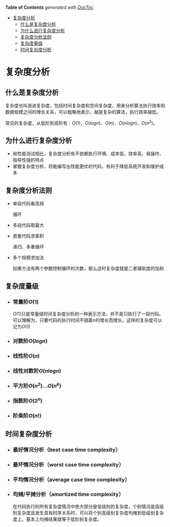 <!-- START doctoc generated TOC please keep comment here to allow auto update -->
<!-- DON'T EDIT THIS SECTION, INSTEAD RE-RUN doctoc TO UPDATE -->
**Table of Contents**  *generated with [DocToc](https://github.com/thlorenz/doctoc)*

- [复杂度分析](#%E5%A4%8D%E6%9D%82%E5%BA%A6%E5%88%86%E6%9E%90)
  - [什么是复杂度分析](#%E4%BB%80%E4%B9%88%E6%98%AF%E5%A4%8D%E6%9D%82%E5%BA%A6%E5%88%86%E6%9E%90)
  - [为什么进行复杂度分析](#%E4%B8%BA%E4%BB%80%E4%B9%88%E8%BF%9B%E8%A1%8C%E5%A4%8D%E6%9D%82%E5%BA%A6%E5%88%86%E6%9E%90)
  - [复杂度分析法则](#%E5%A4%8D%E6%9D%82%E5%BA%A6%E5%88%86%E6%9E%90%E6%B3%95%E5%88%99)
  - [复杂度量级](#%E5%A4%8D%E6%9D%82%E5%BA%A6%E9%87%8F%E7%BA%A7)
  - [时间复杂度分析](#%E6%97%B6%E9%97%B4%E5%A4%8D%E6%9D%82%E5%BA%A6%E5%88%86%E6%9E%90)

<!-- END doctoc generated TOC please keep comment here to allow auto update -->

# 复杂度分析

## 什么是复杂度分析

复杂度也叫渐进复杂度，包括时间复杂度和空间复杂度，用来分析算法执行效率和数据规模之间的增长关系，可以粗略地表示，越是复杂的算法，执行效率越低。

常见的复杂度，从低阶到高阶有：$O(1)$、$O(logn)$、$O(n)$、$O(nlogn)$、$O(n^2)$。

## 为什么进行复杂度分析

- 和性能测试相比，复杂度分析有不依赖执行环境、成本低、效率高、易操作、指导性强的特点
- 掌握复杂度分析，将能编写出性能更优的代码，有利于降低系统开发和维护成本

## 复杂度分析法则

- 单段代码看高频

  循环

- 多段代码取最大

- 嵌套代码求乘积

  递归、多重循环

- 多个规模求加法 

  如果方法有两个参数控制循环的次数，那么这时复杂度就是二者辅助度的加和

## 复杂度量级

- ### 常量阶$O(1)$

  $O(1)$只是常量级时间复杂度分析的一种表示方法，并不是只执行了一段代码。可以理解为，只要代码的执行时间不随着$n$的增长而增长，这样的复杂度可以记为$O(1)$

  

- ### 对数阶$O(logn)$

  

- ### 线性阶$O(n)$

- ### 线性对数阶$O(nlogn)$

- ### 平方阶$O(n^2) ...O(n^k)$

- ### 指数阶$O(2^n)$

- ### 阶乘阶$O(n!)$

  

  



## 时间复杂度分析

- ### 最好情况分析（best case time complexity）

  

- ### 最坏情况分析（worst case time complexity）

  

- ### 平均情况分析（average case time complexity）

  

- ### 均摊/平摊分析（amortized time complexity）

  在代码执行的所有复杂度情况中绝大部分是低级别的复杂度，个别情况是高级别复杂度且发生具有时序关系时，可以将个别高级别复杂度均摊到低级别复杂度上。基本上均摊结果就等于低阶别复杂度。





